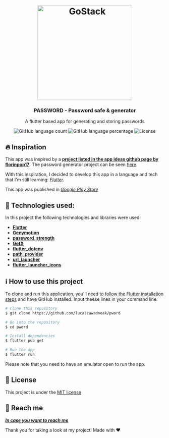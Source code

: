 <h1 align="center">
    <img height="300" alt="GoStack" src="./assets/icon/icon.png" />
</h1>

<h3 align="center">
  PASSWORD - Password safe & generator
</h3>
<p align="center">
  A flutter based app for generating and storing passwords
</p>

<p align="center">
  <img alt="GitHub language count" src="https://img.shields.io/github/languages/count/lucaszawadneak/pword?color=green">
  
   <img alt="GitHub language percentage" src="https://img.shields.io/github/languages/top/lucaszawadneak/pword">

  <img alt="License" src="https://img.shields.io/badge/license-MIT-%2304D361">

</p>

## :fire: Inspiration

This app was inspired by a [**project listed in the app ideas github page by florinpop17**](https://github.com/florinpop17/app-ideas). The password generator project can be seen [here](https://github.com/florinpop17/app-ideas/blob/master/Projects/2-Intermediate/Password-Generator.md).

With this inspiration, I decided to develop this app in a language and tech that I'm still learning: [_Flutter_](https://flutter.dev/).

This app was published in [_Google Play Store_](https://play.google.com/store/apps/details?id=com.lcdev.pword)

## :wrench: Technologies used:

In this project the following technologies and libraries were used:

- [**Flutter**](https://flutter.dev/)
- [**Genymotion**](https://www.genymotion.com/)
- [**password_strength**](https://pub.dev/packages/password_strength)
- [**GetX**](https://pub.dev/packages/get)
- [**flutter_dotenv**](https://pub.dev/packages/flutter_dotenv)
- [**path_provider**](https://pub.dev/packages/path_provider)
- [**url_launcher**](https://pub.dev/packages/url_launcher)
- [**flutter_launcher_icons**](https://pub.dev/packages/flutter_launcher_icons)

## :information_source: How to use this project

To clone and run this application, you'll need to [follow the Flutter installation steps](https://flutter.dev/docs/get-started/install) and have GitHub installed. Input theese lines in your command line:

```bash
# Clone this repository
$ git clone https://github.com/lucaszawadneak/pword

# Go into the repository
$ cd pword

# Install dependencies
$ flutter pub get

# Run the app
$ flutter run
```

Please note that you need to have an emulator open to run the app.

## :scroll: License

This project is under the [MIT license](LICENSE)

## :speech_balloon: Reach me

[_**In case you want to reach me**_](https://www.linkedin.com/in/lucaszawadneak/)

Thank you for taking a look at my project! Made with ♥
